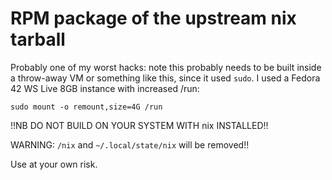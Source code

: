 # RPM package of the upstream nix tarball

Probably one of my worst hacks: note this probably needs to be built
inside a throw-away VM or something like this, since it used `sudo`.
I used a Fedora 42 WS Live 8GB instance with increased /run:

    sudo mount -o remount,size=4G /run

!!NB DO NOT BUILD ON YOUR SYSTEM WITH nix INSTALLED!!

WARNING: `/nix` and `~/.local/state/nix` will be removed!!

Use at your own risk.
